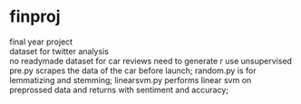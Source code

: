 # finproj
final year project\
dataset for twitter analysis\
no readymade dataset for car reviews need to generate r use unsupervised\
pre.py scrapes the data of the car before launch;
random.py is for lemmatizing and stemming;
linearsvm.py performs linear svm on preprossed data and returns with sentiment and accuracy;


